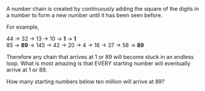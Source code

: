 <p>A number chain is created by continuously adding the square of the digits in a number to form a new number until it has been seen before.</p>
<p>For example,</p>
<p class="margin_left">44 → 32 → 13 → 10 → <b>1</b> → <b>1</b><br />
85 → <b>89</b> → 145 → 42 → 20 → 4 → 16 → 37 → 58 → <b>89</b></p>
<p>Therefore any chain that arrives at 1 or 89 will become stuck in an endless loop. What is most amazing is that EVERY starting number will eventually arrive at 1 or 89.</p>
<p>How many starting numbers below ten million will arrive at 89?</p>